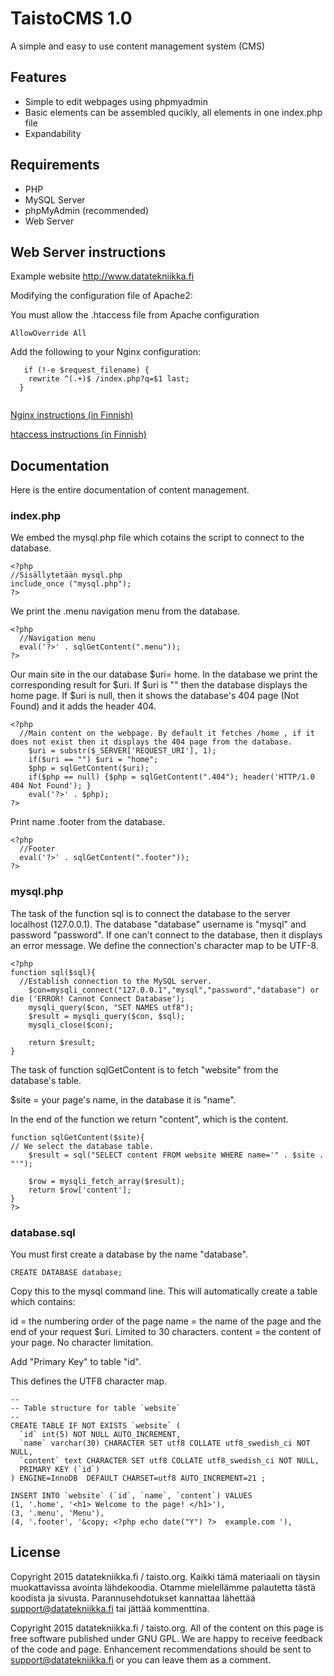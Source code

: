<h1> TaistoCMS 1.0 </h1>


A simple and easy to use content management system (CMS)

<h2> Features </h2>

* Simple to edit webpages using phpmyadmin
* Basic elements can be assembled qucikly, all elements in one index.php file
* Expandability

<h2> Requirements </h2>


* PHP
* MySQL Server
* phpMyAdmin (recommended)
* Web Server

<h2> Web Server instructions </h2>


Example website http://www.datatekniikka.fi

Modifying the configuration file of Apache2:

You must allow the .htaccess file from Apache configuration
  ```
  AllowOverride All
```
  

Add the following to your Nginx configuration:
```
   if (!-e $request_filename) {
    rewrite ^(.+)$ /index.php?q=$1 last;
  }
  
```
<a href="http://taisto.org/Nginx"> Nginx instructions (in Finnish) </a>

<a href="http://taisto.org/Apache2#.htaccess"> htaccess instructions (in Finnish)</a>

<h2>Documentation </h2>


Here is the entire documentation of content management.
<h3>index.php</h3>


We embed the mysql.php file which cotains the script to connect to the database.
```
<?php
//Sisällytetään mysql.php 
include_once ("mysql.php");
?>
```


We print the .menu navigation menu from the database.
```
<?php 
  //Navigation menu
  eval('?>' . sqlGetContent(".menu"));
?>
```
Our main site in the our database $uri= home.
In the database we print the corresponding result for $uri. If $uri is "" then the database displays the home page. If $uri is null, then it shows the database's 404 page (Not Found) and it adds the header 404.

```
<?php 
  //Main content on the webpage. By default it fetches /home , if it does not exist then it displays the 404 page from the database.
	$uri = substr($_SERVER['REQUEST_URI'], 1);
	if($uri == "") $uri = "home";
	$php = sqlGetContent($uri);
	if($php == null) {$php = sqlGetContent(".404"); header('HTTP/1.0 404 Not Found'); }
	eval('?>' . $php);
?>
```
Print name .footer from the database.
```
<?php 
  //Footer
  eval('?>' . sqlGetContent(".footer"));
?>
```
<h3> mysql.php </h3>

The task of the function sql is to connect the database to the server localhost (127.0.0.1). The database "database" username is "mysql" and password "password". If one can't connect to the database, then it displays an error message. We define the connection's character map to be UTF-8.
```
<?php
function sql($sql){
  //Establish connection to the MySQL server.
	$con=mysqli_connect("127.0.0.1","mysql","password","database") or die ('ERROR! Cannot Connect Database');
	mysqli_query($con, "SET NAMES utf8");
	$result = mysqli_query($con, $sql);
	mysqli_close($con);
	
	return $result;
}
```
The task of function sqlGetContent is to fetch "website" from the database's table.

$site = your page's name, in the database it is "name".

In the end of the function we return "content", which is the content.
```
function sqlGetContent($site){
// We select the database table.
	$result = sql("SELECT content FROM website WHERE name='" . $site . "'");
	
	$row = mysqli_fetch_array($result);
	return $row['content'];
}
?>
```
<h3> database.sql </h3>


You must first create a database by the name "database".

```
CREATE DATABASE database;
```

Copy this to the mysql command line. This will automatically create a table which contains:

id = the numbering order of the page
name = the name of the page and the end of your request $uri. Limited to 30 characters.
content = the content of your page. No character limitation.

Add "Primary Key" to table "id".

This defines the UTF8 character map.
```
--
-- Table structure for table `website`
--
CREATE TABLE IF NOT EXISTS `website` (
  `id` int(5) NOT NULL AUTO_INCREMENT,
  `name` varchar(30) CHARACTER SET utf8 COLLATE utf8_swedish_ci NOT NULL,
  `content` text CHARACTER SET utf8 COLLATE utf8_swedish_ci NOT NULL,
  PRIMARY KEY (`id`)
) ENGINE=InnoDB  DEFAULT CHARSET=utf8 AUTO_INCREMENT=21 ;

INSERT INTO `website` (`id`, `name`, `content`) VALUES
(1, '.home', '<h1> Welcome to the page! </h1>'),
(3, '.menu', 'Menu'),
(4, '.footer', '&copy; <?php echo date("Y") ?>  example.com '),

```


<h2> License </h2>


Copyright 2015 datatekniikka.fi / taisto.org. Kaikki tämä materiaali on täysin muokattavissa avointa lähdekoodia. Otamme mielellämme palautetta tästä koodista ja sivusta. Parannusehdotukset kannattaa lähettää support@datatekniikka.fi tai jättää kommenttina.

Copyright 2015 datatekniikka.fi / taisto.org. All of the content on this page is free software published under GNU GPL.
We are happy to receive feedback of the code and page. Enhancement recommendations should be sent to support@datatekniikka.fi or you can leave them as a comment.


